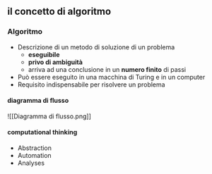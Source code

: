 ## il concetto di algoritmo
### Algoritmo
- Descrizione di un metodo di soluzione di un problema
	- **eseguibile**
	- **privo di ambiguità**
	- arriva ad una conclusione in un **numero finito** di passi
- Può essere eseguito in una macchina di Turing e in un computer
- Requisito indispensabile per risolvere un problema
#### diagramma di flusso
![[Diagramma di flusso.png]]
#### computational thinking
- Abstraction
- Automation
- Analyses
